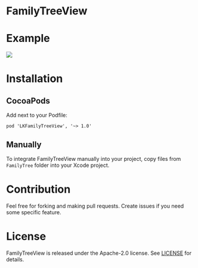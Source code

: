 FamilyTreeView
===================
# Example

![](example.gif)

# Installation

## CocoaPods

Add next to your Podfile:
```
pod 'LKFamilyTreeView', '~> 1.0'
```

## Manually

To integrate FamilyTreeView manually into your project, copy files from `FamilyTree` folder into your Xcode project.

# Contribution
Feel free for forking and making pull requests. Create issues if you need some specific feature.

# License

FamilyTreeView is released under the Apache-2.0 license. See [LICENSE](https://github.com/leshchenko/FamilyTreeView/blob/master/LICENSE) for details.
